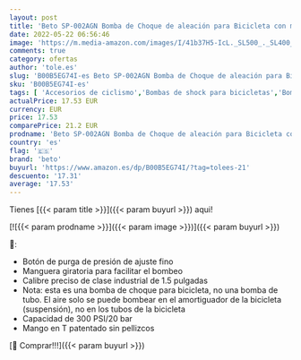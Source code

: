 ```yaml
---
layout: post
title: 'Beto SP-002AGN Bomba de Choque de aleación para Bicicleta con manómetro  Plata'
date: 2022-05-22 06:56:46
image: 'https://m.media-amazon.com/images/I/41b37H5-IcL._SL500_._SL400_.jpg'
comments: true
category: ofertas
author: 'tole.es'
slug: 'B00B5EG74I-es Beto SP-002AGN Bomba de Choque de aleación para Bicicleta...'
sku: 'B00B5EG74I-es'
tags: [ 'Accesorios de ciclismo','Bombas de shock para bicicletas','Bombas para hinchar bicicletas','Ciclismo','Deportes y aire libre','Ropa y equipo para deportes','beto','bicicleta','🇪🇸', ]
actualPrice: 17.53 EUR
currency: EUR
price: 17.53
comparePrice: 21.2 EUR
prodname: 'Beto SP-002AGN Bomba de Choque de aleación para Bicicleta con manómetro  Plata'
country: 'es'
flag: '🇪🇸'
brand: 'beto'
buyurl: 'https://www.amazon.es/dp/B00B5EG74I/?tag=tolees-21'
descuento: '17.31'
average: '17.53'
---
```


Tienes [{{< param title >}}]({{< param buyurl >}}) aqui!

[![{{< param prodname >}}]({{< param image >}})]({{< param buyurl >}})

🔎:

- Botón de purga de presión de ajuste fino
- Manguera giratoria para facilitar el bombeo
- Calibre preciso de clase industrial de 1.5 pulgadas
- Nota: esta es una bomba de choque para bicicleta, no una bomba de tubo. El aire solo se puede bombear en el amortiguador de la bicicleta (suspensión), no en los tubos de la bicicleta
- Capacidad de 300 PSI/20 bar
- Mango en T patentado sin pellizcos

[🛒 Comprar!!!]({{< param buyurl >}})
